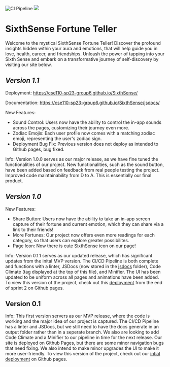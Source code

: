 ![CI Pipeline](https://github.com/cse110-sp23-group6/SixthSense/actions/workflows/deploy.yml/badge.svg)
<a href="https://codeclimate.com/github/cse110-sp23-group6/SixthSense/maintainability"><img src="https://api.codeclimate.com/v1/badges/723742e2c1840951929a/maintainability" /></a>
# SixthSense Fortune Teller
Welcome to the mystical SixthSense Fortune Teller! Discover the profound insights hidden within your aura and emotions, that will help guide you in love, health, career, and friendships. Unleash the power of tapping into your Sixth Sense and embark on a transformative journey of self-discovery by visiting our site below.

## *Version 1.1*

Deployment: https://cse110-sp23-group6.github.io/SixthSense/

Documentation: https://cse110-sp23-group6.github.io/SixthSense/jsdocs/

New Features: 
- Sound Control: Users now have the ability to control the in-app sounds across the pages, customizing their journey even more. 
- Zodiac Emojis: Each user profile now comes with a matching zodiac emoji, representing the user's zodiac sign. 
- Deployment Bug Fix: Previous version does not deploy as intended to Github pages, bug fixed. 

Info: Version 1.0.0 serves as our major release, as we have fine tuned the functionalities of our project. New functionalities, such as the sound button, have been added based on feedback from real people testing the project. Improved code maintainability from D to A. This is essentially our final product. 

## *Version 1.0*

New Features: 
- Share Button: Users now have the ability to take an in-app screen capture of their fortune and current emotion, which they can share via a link to their friends! 
- More Fortunes: Our project now offers even more readings for each category, so that users can explore greater possibilites. 
- Page Icon: Now there is cute SixthSense icon on our page! 

Info: Version 0.1.1 serves as our updated release, which has significant updates from the inital MVP version. The CI/CD Pipeline is both complete and functions with a linter, JSDocs (now stored in the [jsdocs](https://github.com/cse110-sp23-group6/SixthSense/tree/main/jsdocs) folder), Code Climate (tag displayed at the top of this file), and Minifier. The UI has been updated to be uniform across all pages and animations have been added. To view this version of the project, check out this [deployment](https://github.com/cse110-sp23-group6/SixthSense/actions/runs/5158284771) from the end of sprint 2 on Github pages.

## Version 0.1

Info: This first version servers as our MVP release, where the code is working and the major idea of our project is captured. The CI/CD Pipeline has a linter and JSDocs, but we still need to have the docs generate in an output folder rather than in a seperate branch. We also are looking to add Code Climate and a Minifier to our pipeline in time for the next release. Our site is deployed on Github Pages, but there are some minor navigation bugs that need fixing. We also intend to make minor upgrades the UI to make it more user-friendly. To view this version of the project, check out our [intial deployment](https://github.com/cse110-sp23-group6/SixthSense/actions/runs/5074121030) on Github pages. 
